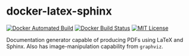 # docker-latex-sphinx

[![Docker Automated Build](https://img.shields.io/docker/cloud/automated/corelight/latex-sphinx.svg)](https://cloud.docker.com/repository/docker/corelight/latex-sphinx/builds)
[![Docker Build Status](https://img.shields.io/docker/cloud/build/corelight/latex-sphinx.svg)](https://cloud.docker.com/repository/docker/corelight/latex-sphinx/builds)
[![MIT License](https://img.shields.io/github/license/corelight/docker-latex-sphinx.svg)](./LICENSE)

Documentation generator capable of producing PDFs using LaTeX and Sphinx.
Also has image-manipulation capability from `graphviz`.

